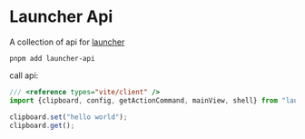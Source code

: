 # Launcher Api

A collection of api for [launcher](https://github.com/fzdwx/launcher)

```shell
pnpm add launcher-api
```

call api:

```ts
/// <reference types="vite/client" />
import {clipboard, config, getActionCommand, mainView, shell} from "launcher-api";

clipboard.set("hello world");
clipboard.get();
```
